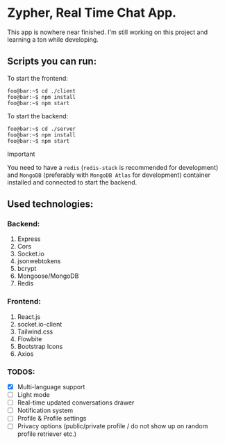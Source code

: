 
# Zypher, Real Time Chat App.

This app is nowhere near finished. I'm still working on this project and learning a ton while developing.

## Scripts you can run:
To start the frontend:

```console
foo@bar:~$ cd ./client
foo@bar:~$ npm install
foo@bar:~$ npm start
```
To start the backend:

```console
foo@bar:~$ cd ./server
foo@bar:~$ npm install
foo@bar:~$ npm start
```

> [!IMPORTANT]
> You need to have a `redis` (`redis-stack` is recommended for development) and `MongoDB` (preferably with `MongoDB Atlas` for development) container installed and connected to start the backend.

## Used technologies:

### Backend:

1. Express
2. Cors
3. Socket.io
4. jsonwebtokens
5. bcrypt
6. Mongoose/MongoDB
7. Redis

### Frontend:

1. React.js
2. socket.io-client
4. Tailwind.css
5. Flowbite
6. Bootstrap Icons
7. Axios

### TODOS:
- [x] Multi-language support
- [ ] Light mode
- [ ] Real-time updated conversations drawer
- [ ] Notification system
- [ ] Profile & Profile settings
- [ ] Privacy options (public/private profile / do not show up on random profile retriever etc.)